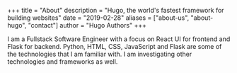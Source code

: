 +++
title = "About"
description = "Hugo, the world's fastest framework for building websites"
date = "2019-02-28"
aliases = ["about-us", "about-hugo", "contact"]
author = "Hugo Authors"
+++

 I am a Fullstack Software Engineer with a focus on React UI for frontend and Flask for backend. Python, HTML, CSS, JavaScript and Flask are some of the technologies that I am familiar with. I am investigating other technologies and frameworks as well. 